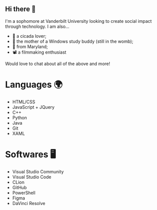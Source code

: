 ## Hi there 👋

<!--
**cinnamon-cicada/cinnamon-cicada** is a ✨ _special_ ✨ repository because its `README.md` (this file) appears on your GitHub profile.

Here are some ideas to get you started:

- 🔭 I’m currently working on ...
- 🌱 I’m currently learning ...
- 👯 I’m looking to collaborate on ...
- 🤔 I’m looking for help with ...
- 💬 Ask me about ...
- 📫 How to reach me: ...
- 😄 Pronouns: ...
- ⚡ Fun fact: ...
-->

I'm a sophomore at Vanderbilt University looking to create social impact through technology. I am also...

- 🐛 a cicada lover;
- 🍅 the mother of a Windows study buddy (still in the womb);
- 🦀 from Maryland;
- 📽 a filmmaking enthusiast

Would love to chat about all of the above and more!

# Languages 🌍
- HTML/CSS
- JavaScript + JQuery
- C++
- Python
- Java
- Git
- XAML

# Softwares 🖥
- Visual Studio Community
- Visual Studio Code
- CLion
- GitHub
- PowerShell
- Figma
- DaVinci Resolve 
